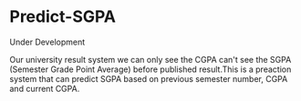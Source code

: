 # Predict-SGPA

Under Development

Our university result system we can only see the CGPA can't see the SGPA (Semester Grade Point Average) before published result.This is a preaction system that can predict SGPA based on previous semester number, CGPA and current CGPA.